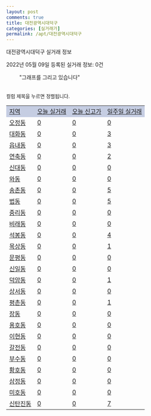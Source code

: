 ```yaml
---
layout: post
comments: true
title: 대전광역시대덕구
categories: [실거래가]
permalink: /apt/대전광역시대덕구
---
```


대전광역시대덕구 실거래 정보

2022년 05월 09일 등록된 실거래 정보: 0건

<!--<script async src="https://pagead2.googlesyndication.com/pagead/js/adsbygoogle.js?client=ca-pub-3485438051770037"
 crossorigin="anonymous"></script>-->

<script type="text/javascript">
  google.charts.load('current', {'packages':['corechart']});
  google.charts.setOnLoadCallback(drawChart);

  function drawChart() {
    var data = google.visualization.arrayToDataTable([['거래일', '매매', '전월세', '전매'], ['21-01', 2, 2, 0], ['21-02', 0, 1, 0], ['21-03', 0, 7, 0], ['21-04', 49, 35, 0], ['21-05', 219, 101, 17], ['21-06', 184, 89, 14], ['21-07', 161, 119, 12], ['21-08', 151, 74, 12], ['21-09', 159, 80, 11], ['21-10', 150, 114, 7], ['21-11', 131, 117, 6], ['21-12', 85, 151, 9], ['22-01', 65, 109, 15], ['22-02', 68, 136, 11], ['22-03', 97, 125, 8], ['22-04', 61, 102, 7], ['22-05', 4, 10, 0]]);

    var options = {
      title: '최근 1년간 유형별 거래량 추이',
      legend: { position: 'bottom' }
    };

    setTimeout(function() {
        var chart = new google.visualization.LineChart(document.getElementById('columnchart_material'));
        chart.draw(data, (options));
        document.getElementById('loading').style.display = 'none';
        var dayLabel = (new Date()).getDay();
        if (dayLabel < 2) {
            sorttable.innerSortFunction.apply(document.getElementById('week'), []);
            sorttable.innerSortFunction.apply(document.getElementById('week'), []);        
        }
        else {
            sorttable.innerSortFunction.apply(document.getElementById('today'), []);
            sorttable.innerSortFunction.apply(document.getElementById('today'), []);
        }
    }, 200);

  }
</script>

<div id="loading" style="z-index:20; display: block; margin-left: 35px">"그래프를 그리고 있습니다"</div>
<div id="columnchart_material" style="width: 95%; margin-left: -35px; display: block"></div>
<!--<div style="width: 95%; margin-left: -35px; display: block">
      <script async src="https://pagead2.googlesyndication.com/pagead/js/adsbygoogle.js?client=ca-pub-3485438051770037"
          crossorigin="anonymous"></script>
      <ins class="adsbygoogle"
          style="display:block"
          data-ad-format="fluid"
          data-ad-layout-key="-fb+5w+4e-db+86"
          data-ad-client="ca-pub-3485438051770037"
          data-ad-slot="1827090281"></ins>
      <script>
          (adsbygoogle = window.adsbygoogle || []).push({});
      </script>
</div>-->
<br>

<font size='small' style='font-size: small;'>컬럼 제목을 누르면 정렬됩니다.</font>
<table class="sortable">
  <tr style='background-color: rgba(114, 132, 186,0.4);'>
    <td id="region"><a href="#">지역</a></td>
    <td id="today"><a href="#">오늘 실거래</a></td>
    <td id="today_new"><a href="#">오늘 신고가</a></td>
    <td id="week"><a href="#">일주일 실거래</a></td>
  </tr>

  
  <tr class="item">
    <td><a href="대전광역시대덕구오정동">오정동</a></td>
    <td><a href="대전광역시대덕구오정동">0</a></td>
    <td><a href="대전광역시대덕구오정동">0</a></td>
    <td><a href="대전광역시대덕구오정동">0</a></td>
  </tr>
    

  <tr class="item">
    <td><a href="대전광역시대덕구대화동">대화동</a></td>
    <td><a href="대전광역시대덕구대화동">0</a></td>
    <td><a href="대전광역시대덕구대화동">0</a></td>
    <td><a href="대전광역시대덕구대화동">3</a></td>
  </tr>
    

  <tr class="item">
    <td><a href="대전광역시대덕구읍내동">읍내동</a></td>
    <td><a href="대전광역시대덕구읍내동">0</a></td>
    <td><a href="대전광역시대덕구읍내동">0</a></td>
    <td><a href="대전광역시대덕구읍내동">3</a></td>
  </tr>
    

  <tr class="item">
    <td><a href="대전광역시대덕구연축동">연축동</a></td>
    <td><a href="대전광역시대덕구연축동">0</a></td>
    <td><a href="대전광역시대덕구연축동">0</a></td>
    <td><a href="대전광역시대덕구연축동">2</a></td>
  </tr>
    

  <tr class="item">
    <td><a href="대전광역시대덕구신대동">신대동</a></td>
    <td><a href="대전광역시대덕구신대동">0</a></td>
    <td><a href="대전광역시대덕구신대동">0</a></td>
    <td><a href="대전광역시대덕구신대동">0</a></td>
  </tr>
    

  <tr class="item">
    <td><a href="대전광역시대덕구와동">와동</a></td>
    <td><a href="대전광역시대덕구와동">0</a></td>
    <td><a href="대전광역시대덕구와동">0</a></td>
    <td><a href="대전광역시대덕구와동">0</a></td>
  </tr>
    

  <tr class="item">
    <td><a href="대전광역시대덕구송촌동">송촌동</a></td>
    <td><a href="대전광역시대덕구송촌동">0</a></td>
    <td><a href="대전광역시대덕구송촌동">0</a></td>
    <td><a href="대전광역시대덕구송촌동">5</a></td>
  </tr>
    

  <tr class="item">
    <td><a href="대전광역시대덕구법동">법동</a></td>
    <td><a href="대전광역시대덕구법동">0</a></td>
    <td><a href="대전광역시대덕구법동">0</a></td>
    <td><a href="대전광역시대덕구법동">5</a></td>
  </tr>
    

  <tr class="item">
    <td><a href="대전광역시대덕구중리동">중리동</a></td>
    <td><a href="대전광역시대덕구중리동">0</a></td>
    <td><a href="대전광역시대덕구중리동">0</a></td>
    <td><a href="대전광역시대덕구중리동">0</a></td>
  </tr>
    

  <tr class="item">
    <td><a href="대전광역시대덕구비래동">비래동</a></td>
    <td><a href="대전광역시대덕구비래동">0</a></td>
    <td><a href="대전광역시대덕구비래동">0</a></td>
    <td><a href="대전광역시대덕구비래동">0</a></td>
  </tr>
    

  <tr class="item">
    <td><a href="대전광역시대덕구석봉동">석봉동</a></td>
    <td><a href="대전광역시대덕구석봉동">0</a></td>
    <td><a href="대전광역시대덕구석봉동">0</a></td>
    <td><a href="대전광역시대덕구석봉동">4</a></td>
  </tr>
    

  <tr class="item">
    <td><a href="대전광역시대덕구목상동">목상동</a></td>
    <td><a href="대전광역시대덕구목상동">0</a></td>
    <td><a href="대전광역시대덕구목상동">0</a></td>
    <td><a href="대전광역시대덕구목상동">1</a></td>
  </tr>
    

  <tr class="item">
    <td><a href="대전광역시대덕구문평동">문평동</a></td>
    <td><a href="대전광역시대덕구문평동">0</a></td>
    <td><a href="대전광역시대덕구문평동">0</a></td>
    <td><a href="대전광역시대덕구문평동">0</a></td>
  </tr>
    

  <tr class="item">
    <td><a href="대전광역시대덕구신일동">신일동</a></td>
    <td><a href="대전광역시대덕구신일동">0</a></td>
    <td><a href="대전광역시대덕구신일동">0</a></td>
    <td><a href="대전광역시대덕구신일동">0</a></td>
  </tr>
    

  <tr class="item">
    <td><a href="대전광역시대덕구덕암동">덕암동</a></td>
    <td><a href="대전광역시대덕구덕암동">0</a></td>
    <td><a href="대전광역시대덕구덕암동">0</a></td>
    <td><a href="대전광역시대덕구덕암동">1</a></td>
  </tr>
    

  <tr class="item">
    <td><a href="대전광역시대덕구상서동">상서동</a></td>
    <td><a href="대전광역시대덕구상서동">0</a></td>
    <td><a href="대전광역시대덕구상서동">0</a></td>
    <td><a href="대전광역시대덕구상서동">0</a></td>
  </tr>
    

  <tr class="item">
    <td><a href="대전광역시대덕구평촌동">평촌동</a></td>
    <td><a href="대전광역시대덕구평촌동">0</a></td>
    <td><a href="대전광역시대덕구평촌동">0</a></td>
    <td><a href="대전광역시대덕구평촌동">1</a></td>
  </tr>
    

  <tr class="item">
    <td><a href="대전광역시대덕구장동">장동</a></td>
    <td><a href="대전광역시대덕구장동">0</a></td>
    <td><a href="대전광역시대덕구장동">0</a></td>
    <td><a href="대전광역시대덕구장동">0</a></td>
  </tr>
    

  <tr class="item">
    <td><a href="대전광역시대덕구용호동">용호동</a></td>
    <td><a href="대전광역시대덕구용호동">0</a></td>
    <td><a href="대전광역시대덕구용호동">0</a></td>
    <td><a href="대전광역시대덕구용호동">0</a></td>
  </tr>
    

  <tr class="item">
    <td><a href="대전광역시대덕구이현동">이현동</a></td>
    <td><a href="대전광역시대덕구이현동">0</a></td>
    <td><a href="대전광역시대덕구이현동">0</a></td>
    <td><a href="대전광역시대덕구이현동">0</a></td>
  </tr>
    

  <tr class="item">
    <td><a href="대전광역시대덕구갈전동">갈전동</a></td>
    <td><a href="대전광역시대덕구갈전동">0</a></td>
    <td><a href="대전광역시대덕구갈전동">0</a></td>
    <td><a href="대전광역시대덕구갈전동">0</a></td>
  </tr>
    

  <tr class="item">
    <td><a href="대전광역시대덕구부수동">부수동</a></td>
    <td><a href="대전광역시대덕구부수동">0</a></td>
    <td><a href="대전광역시대덕구부수동">0</a></td>
    <td><a href="대전광역시대덕구부수동">0</a></td>
  </tr>
    

  <tr class="item">
    <td><a href="대전광역시대덕구황호동">황호동</a></td>
    <td><a href="대전광역시대덕구황호동">0</a></td>
    <td><a href="대전광역시대덕구황호동">0</a></td>
    <td><a href="대전광역시대덕구황호동">0</a></td>
  </tr>
    

  <tr class="item">
    <td><a href="대전광역시대덕구삼정동">삼정동</a></td>
    <td><a href="대전광역시대덕구삼정동">0</a></td>
    <td><a href="대전광역시대덕구삼정동">0</a></td>
    <td><a href="대전광역시대덕구삼정동">0</a></td>
  </tr>
    

  <tr class="item">
    <td><a href="대전광역시대덕구미호동">미호동</a></td>
    <td><a href="대전광역시대덕구미호동">0</a></td>
    <td><a href="대전광역시대덕구미호동">0</a></td>
    <td><a href="대전광역시대덕구미호동">0</a></td>
  </tr>
    

  <tr class="item">
    <td><a href="대전광역시대덕구신탄진동">신탄진동</a></td>
    <td><a href="대전광역시대덕구신탄진동">0</a></td>
    <td><a href="대전광역시대덕구신탄진동">0</a></td>
    <td><a href="대전광역시대덕구신탄진동">7</a></td>
  </tr>
    


</table>


    